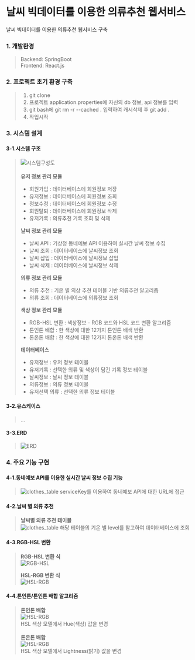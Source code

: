 # 날씨 빅데이터를 이용한 의류추천 웹서비스
날씨 빅데이터를 이용한 의류추천 웹서비스 구축


### 1. 개발환경
> Backend: SpringBoot</br>
> Frontend: React.js

### 2. 프로젝트 초기 환경 구축
> 1. git clone
> 2. 프로젝트 application.properties에 자신의 db 정보, api 정보를 입력
> 3. git bash에 git rm -r --cached . 입력하여 캐시삭제 후 git add .
> 4. 작업시작

### 3. 시스템 설계
#### 3-1.시스템 구조
> ![시스템구성도](./img/System%20Configuration%20Diagram.PNG) <br/><br/>
> **유저 정보 관리 모듈**
> * 회원가입 : 데이터베이스에 회원정보 저장
> * 유저정보 : 데이터베이스에 회원정보 조회
> * 정보수정 : 데이터베이스에 회원정보 수정
> * 회원탈퇴 : 데이터베이스에 회원정보 삭제
> * 유저기록 : 의류추천 기록 조회 및 삭제 <br/>
> 
> **날씨 정보 관리 모듈**  
> * 날씨 API : 기상청 동네예보 API 이용하여 실시간 날씨 정보 수집
> * 날씨 조회 : 데이터베이스에 날씨정보 조회
> * 날씨 삽입 : 데이터베이스에 날씨정보 삽입
> * 날씨 삭제 : 데이터베이스에 날씨정보 삭제 <br/>
>
> **의류 정보 관리 모듈**  
> * 의류 추천 : 기온 별 의상 추천 테이블 기반 의류추천 알고리즘
> * 의류 조회 : 데이터베이스에 의류정보 조회 <br/>
> 
> **색상 정보 관리 모듈**  
> * RGB-HSL 변환 : 색상정보 - RGB 코드와 HSL 코드 변환 알고리즘
> * 톤인톤 배합 : 한 색상에 대한 12가지 톤인톤 배색 반환
> * 톤온톤 배합 : 한 색상에 대한 12가지 톤온톤 배색 반환 <br/>
> 
> **데이터베이스**
> * 유저정보 : 유저 정보 테이블
> * 유저기록 : 선택한 의류 및 색상이 담긴 기록 정보 테이블
> * 날씨정보 : 날씨 정보 테이블
> * 의류정보 : 의류 정보 테이블
> * 유저선택 의류 : 선택한 의류 정보 테이블 <br/>
> 

#### 3-2.유스케이스
> ...

#### 3-3.ERD
> ![ERD](./img/Nalot_ERD_20210619_39_45.png)

### 4. 주요 기능 구현
#### 4-1.동네예보 API를 이용한 실시간 날씨 정보 수집 기능
> ![clothes_table](./img/동네예보API.PNG)
> serviceKey를 이용하여 동네예보 API에 대한 URL에 접근
> 
#### 4-2.날씨 별 의류 추천
> **날씨별 의류 추천 테이블** <br/>
> ![clothes_table](./img/clothes_table.png)
> 해당 테이블의 기온 별 level를 참고하여 데이터베이스에 조회
>
#### 4-3.RGB-HSL 변환
> **RGB-HSL 변환 식** <br/>
> ![RGB-HSL](./img/rgb-hsl.png)
> 
> **HSL-RGB 변환 식** <br/>
> ![HSL-RGB](./img/hsl-rgb.png)
#### 4-4.톤인톤/톤인톤 배합 알고리즘
> **톤인톤 배합** <br/>
> ![HSL-RGB](./img/tone_in_tone.PNG) <br/>
> HSL 색상 모델에서 Hue(색상) 값을 변경 <br/> <br/>
> **톤온톤 배합** <br/>
> ![HSL-RGB](./img/tone_on_tone.PNG) <br/>
> HSL 색상 모델에서 Lightness(밝기) 값을 변경
